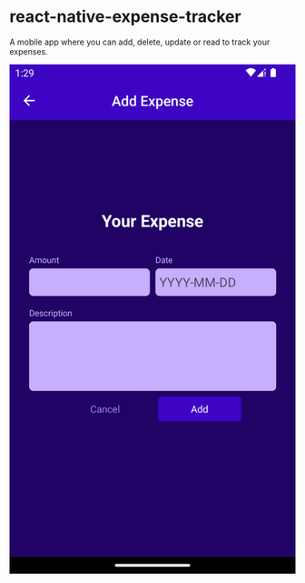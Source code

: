 # react-native-expense-tracker
A mobile app where you can add, delete, update or read to track your expenses.


<img src="https://github.com/Coder-Pilgrim/react-native-expense-tracker/blob/main/add-expensd.png" size="16"></img>
